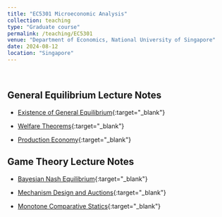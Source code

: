 ```yaml
---
title: "EC5301 Microeconomic Analysis"
collection: teaching
type: "Graduate course"
permalink: /teaching/EC5301
venue: "Department of Economics, National University of Singapore"
date: 2024-08-12
location: "Singapore"
---
```



<br />

## General Equilibrium Lecture Notes

* [Existence of General Equilibrium](/files/EC5881/equilibrium_existence.pdf){:target="_blank"}  

* [Welfare Theorems](/files/EC5881/welfare_theorem.pdf){:target="_blank"} 

* [Production Economy](/files/EC5881/production_economy.pdf){:target="_blank"} 


## Game Theory Lecture Notes

* [Bayesian Nash Equilibrium](/files/EC5881/Bayesian_Nash.pdf){:target="_blank"}  

* [Mechanism Design and Auctions](/files/EC5881/Mechanism_Design.pdf){:target="_blank"}  

* [Monotone Comparative Statics](/files/EC5881/Monotone_Comparative_Statics.pdf){:target="_blank"}  

<!-- Heading 1
======

Heading 2
======

Heading 3
====== -->